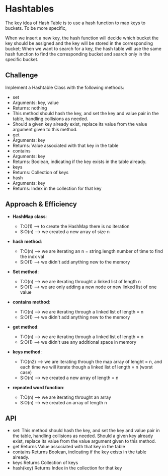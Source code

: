 # Hashtables

The key idea of Hash Table is to use a hash function to map keys to buckets. To be more specific,

When we insert a new key, the hash function will decide which bucket the key should be assigned and the key will be stored in the corresponding bucket;
When we want to search for a key, the hash table will use the same hash function to find the corresponding bucket and search only in the specific bucket.

## Challenge

Implement a Hashtable Class with the following methods:

- set
- Arguments: key, value
- Returns: nothing
- This method should hash the key, and set the key and value pair in the table, handling collisions as needed.
- Should a given key already exist, replace its value from the value argument given to this method.
- get
- Arguments: key
- Returns: Value associated with that key in the table
- contains
- Arguments: key
- Returns: Boolean, indicating if the key exists in the table already.
- keys
- Returns: Collection of keys
- hash
- Arguments: key
- Returns: Index in the collection for that key

## Approach & Efficiency

- **HashMap class**:

  - T:O(1) --> to create the HashMap there is no iteration
  - S:O(n) --> we created a new array of size n

- **hash method**:

  - T:O(n) --> we are iterating an n = string.length number of time to find the indx val
  - S:O(1) --> we didn't add anything new to the memory

- **Set method**:

  - T:O(n) --> we are iterating throught a linked list of length n
  - S:O(1) --> we are only adding a new node or new linked list of one value

- **contains method**:

  - T:O(n) --> we are iterating through a linked list of length = n
  - S:O(1) --> we didn't add anything new to the memory

- **get method**:

  - T:O(n) --> we are iterating through a linked list of length = n
  - S:O(1) --> we didn't use any additional space in memory

- **keys method**:

  - T:O(n2) --> we are iterating through the map array of lenght = n, and each time we will iterate though a linked list of length = n (worst case)
  - S:O(n) --> we created a new array of length = n

- **repeated word function**:
  - T:O(n) --> we are iterating throught an array
  - S:O(n) --> we created an array of length n

## API

- set: This method should hash the key, and set the key and value pair in the table, handling collisions as needed. Should a given key already exist, replace its value from the value argument given to this method.
- get Returns Value associated with that key in the table
- contains Returns Boolean, indicating if the key exists in the table already.
- keys Returns Collection of keys
- hash(key) Returns Index in the collection for that key
